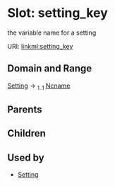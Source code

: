 
# Slot: setting_key


the variable name for a setting

URI: [linkml:setting_key](https://w3id.org/linkml/setting_key)


## Domain and Range

[Setting](Setting.md) &#8594;  <sub>1..1</sub> [Ncname](types/Ncname.md)

## Parents


## Children


## Used by

 * [Setting](Setting.md)
